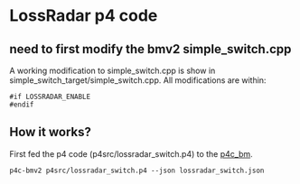 LossRadar p4 code
========

## need to first modify the bmv2 simple_switch.cpp

A working modification to simple_switch.cpp is show in simple_switch_target/simple_switch.cpp.
All modifications are within:

	#if LOSSRADAR_ENABLE
	#endif

## How it works?

First fed the p4 code (p4src/lossradar_switch.p4) to the [p4c_bm](https://github.com/p4lang/p4c-bm).
	
	p4c-bmv2 p4src/lossradar_switch.p4 --json lossradar_switch.json
